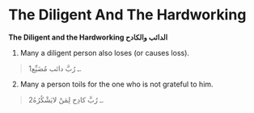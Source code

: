 The Diligent And The Hardworking
================================

**The Diligent and the Hardworking الدائب والكادح**

1. Many a diligent person also loses (or causes loss).

> 1ـ رُبَّ دائب مُضَيِّع.

2. Many a person toils for the one who is not grateful to him.

> 2ـ رُبَّ كادِح لِمَنْ لايَشْكُرُهُ.


